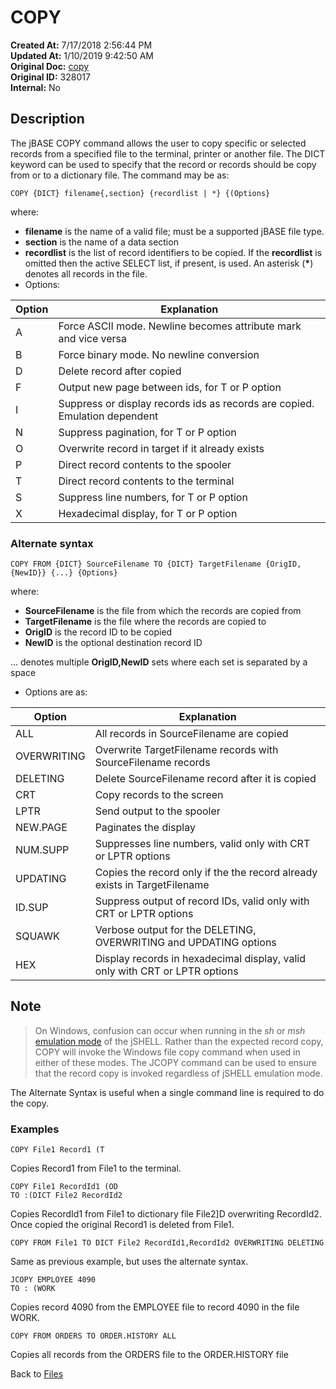 # COPY

**Created At:** 7/17/2018 2:56:44 PM  
**Updated At:** 1/10/2019 9:42:50 AM  
**Original Doc:** [copy](https://docs.jbase.com/42462-distributed-files/copy)  
**Original ID:** 328017  
**Internal:** No  

## Description

The jBASE COPY command allows the user to copy specific or selected records from a specified file to the terminal, printer or another file. The DICT keyword can be used to specify that the record or records should be copy from or to a dictionary file. The command may be as:

```
COPY {DICT} filename{,section} {recordlist | *} {(Options}
```
where:

- **filename** is the name of a valid file; must be a supported jBASE file type.
- **section** is the name of a data section
- **recordlist** is the list of record identifiers to be copied. If the **recordlist** is omitted then the active SELECT list, if present, is used. An asterisk (**\***) denotes all records in the file.  
- Options:

| Option | Explanation |
| --- | --- |
| A | Force ASCII mode. Newline becomes attribute mark and vice versa |
| B | Force binary mode. No newline conversion |
| D | Delete record after copied |
| F | Output new page between ids, for T or P option |
| I | Suppress or display records ids as records are copied. Emulation dependent |
| N | Suppress pagination, for T or P option |
| O | Overwrite record in target if it already exists |
| P | Direct record contents to the spooler |
| T | Direct record contents to the terminal |
| S | Suppress line numbers, for T or P option |
| X | Hexadecimal display, for T or P option |

### Alternate syntax

```
COPY FROM {DICT} SourceFilename TO {DICT} TargetFilename {OrigID,{NewID}} {...} {Options}
```

where:

- **SourceFilename** is the file from which the records are copied from
- **TargetFilename** is the file where the records are copied to
- **OrigID** is the record ID to be copied
- **NewID** is the optional destination record ID

... denotes multiple **OrigID,NewID** sets where each set is separated by a space

- Options are as:

| Option | Explanation |
| --- | --- |
| ALL | All records in SourceFilename are copied |
| OVERWRITING | Overwrite TargetFilename records with SourceFilename records |
| DELETING | Delete SourceFilename record after it is copied |
| CRT | Copy records to the screen |
| LPTR | Send output to the spooler |
| NEW.PAGE | Paginates the display |
| NUM.SUPP | Suppresses line numbers, valid only with CRT or LPTR options |
| UPDATING | Copies the record only if the the record already exists in TargetFilename |
| ID.SUP | Suppress output of record IDs, valid only with CRT or LPTR options |
| SQUAWK | Verbose output for the DELETING, OVERWRITING and UPDATING options |
| HEX | Display records in hexadecimal display, valid only with CRT or LPTR options |

## Note

> On Windows, confusion can occur when running in the *sh* or *msh* [emulation mode](./../../jshell/README.md) of the jSHELL. Rather than the expected record copy, COPY will invoke the Windows file copy command when used in either of these modes. The JCOPY command can be used to ensure that the record copy is invoked regardless of jSHELL emulation mode.

The Alternate Syntax is useful when a single command line is required to do the copy.

### Examples

```
COPY File1 Record1 (T
```

Copies Record1 from File1 to the terminal.

```
COPY File1 RecordId1 (OD
TO :(DICT File2 RecordId2
```

Copies RecordId1 from File1 to dictionary file File2]D overwriting RecordId2. Once copied the original Record1 is deleted from File1.

```
COPY FROM File1 TO DICT File2 RecordId1,RecordId2 OVERWRITING DELETING
```

Same as previous example, but uses the alternate syntax.

```
JCOPY EMPLOYEE 4090
TO : (WORK
```

Copies record 4090 from the EMPLOYEE file to record 4090 in the file WORK.

```
COPY FROM ORDERS TO ORDER.HISTORY ALL
```

Copies all records from the ORDERS file to the ORDER.HISTORY file

Back to [Files](./../README.md)
